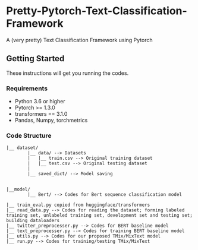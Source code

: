 # Pretty-Pytorch-Text-Classification-Framework
A (very pretty) Text Classification Framework using Pytorch 

## Getting Started
These instructions will get you running the codes.

### Requirements
* Python 3.6 or higher
* Pytorch >= 1.3.0
* transformers == 3.1.0 
* Pandas, Numpy, torchmetrics

### Code Structure
```
|__ dataset/
        |__ data/ --> Datasets
        |   |__ train.csv --> Original training dataset
        |   |__ test.csv --> Original testing dataset
        |
        |__ saved_dict/ --> Model saving


|__model/
        |__ Bert/ --> Codes for Bert sequence classification model
        
|__ train_eval.py copied from huggingface/transformers
|__ read_data.py --> Codes for reading the dataset; forming labeled training set, unlabeled training set, development set and testing set; building dataloaders
|__ twitter_preprocesser.py --> Codes for BERT baseline model
|__ text_preprocesser.py --> Codes for training BERT baseline model
|__ utils.py --> Codes for our proposed TMix/MixText model
|__ run.py --> Codes for training/testing TMix/MixText 
